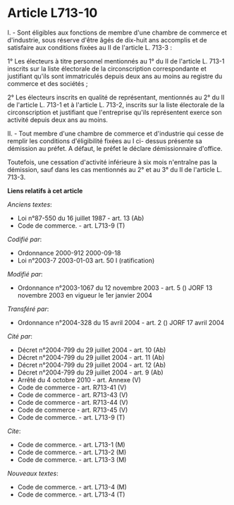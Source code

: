 # Article L713-10

I. - Sont éligibles aux fonctions de membre d'une chambre de commerce et d'industrie, sous réserve d'être âgés de dix-huit
ans accomplis et de satisfaire aux conditions fixées au II de l'article L. 713-3 :

1° Les électeurs à titre personnel mentionnés au 1° du II de l'article L. 713-1 inscrits sur la liste électorale de la
circonscription correspondante et justifiant qu'ils sont immatriculés depuis deux ans au moins au registre du commerce et des
sociétés ;

2° Les électeurs inscrits en qualité de représentant, mentionnés au 2° du II de l'article L. 713-1 et à l'article L. 713-2,
inscrits sur la liste électorale de la circonscription et justifiant que l'entreprise qu'ils représentent exerce son activité
depuis deux ans au moins.

II. - Tout membre d'une chambre de commerce et d'industrie qui cesse de remplir les conditions d'éligibilité fixées au I ci-
dessus présente sa démission au préfet. A défaut, le préfet le déclare démissionnaire d'office.

Toutefois, une cessation d'activité inférieure à six mois n'entraîne pas la démission, sauf dans les cas mentionnés au 2° et
au 3° du II de l'article L. 713-3.

**Liens relatifs à cet article**

_Anciens textes_:

  - Loi n°87-550 du 16 juillet 1987 - art. 13 (Ab)
  - Code de commerce. - art. L713-9 (T)

_Codifié par_:

  - Ordonnance 2000-912 2000-09-18
  - Loi n°2003-7 2003-01-03 art. 50 I (ratification)

_Modifié par_:

  - Ordonnance n°2003-1067 du 12 novembre 2003 - art. 5 () JORF 13 novembre 2003 en vigueur le 1er janvier 2004

_Transféré par_:

  - Ordonnance n°2004-328 du 15 avril 2004 - art. 2 () JORF 17 avril 2004

_Cité par_:

  - Décret n°2004-799 du 29 juillet 2004 - art. 10 (Ab)
  - Décret n°2004-799 du 29 juillet 2004 - art. 11 (Ab)
  - Décret n°2004-799 du 29 juillet 2004 - art. 12 (Ab)
  - Décret n°2004-799 du 29 juillet 2004 - art. 9 (Ab)
  - Arrêté du 4 octobre 2010 - art. Annexe (V)
  - Code de commerce - art. R713-41 (V)
  - Code de commerce - art. R713-43 (V)
  - Code de commerce - art. R713-44 (V)
  - Code de commerce - art. R713-45 (V)
  - Code de commerce. - art. L713-9 (T)

_Cite_:

  - Code de commerce. - art. L713-1 (M)
  - Code de commerce. - art. L713-2 (M)
  - Code de commerce. - art. L713-3 (M)

_Nouveaux textes_:

  - Code de commerce. - art. L713-4 (M)
  - Code de commerce. - art. L713-4 (T)
